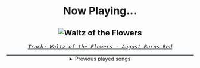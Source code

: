 <div align="center"> 
<h1>Now Playing...</h1>

![Waltz of the Flowers](https://i.scdn.co/image/ab67616d00001e0263d2428fe3a7f08e018a6cc1)
--
_<samp><a href="https://open.spotify.com/track/2jr2d3IKrrKAODvspQMqw6">Track: Waltz of the Flowers - August Burns Red</a></samp>_

<div style="border: 1px #4B5054 solid"></div>
<details>
  <summary>
    Previous played songs
  </summary>
  <table>
    <thead>
      <tr>
        <th>
          Artist
        </th>
        <th>
          Song
        </th>
        <th>
          Link
        </th>
      </tr>
    </thead>
    <tbody>
      <tr><td>August Burns Red</td><td>Waltz of the Flowers</td><td><a href="https://open.spotify.com/track/2jr2d3IKrrKAODvspQMqw6">https://open.spotify.com/track/2jr2d3IKrrKAODvspQMqw6</a></td></tr><tr><td>All That Remains</td><td>Divine</td><td><a href="https://open.spotify.com/track/5tndSvgGPKyNQkTZdX9gQ3">https://open.spotify.com/track/5tndSvgGPKyNQkTZdX9gQ3</a></td></tr><tr><td>Memphis May Fire</td><td>Necessary Evil</td><td><a href="https://open.spotify.com/track/1fLh4YiiCggZRnY7OfVUg4">https://open.spotify.com/track/1fLh4YiiCggZRnY7OfVUg4</a></td></tr><tr><td>Bury Tomorrow</td><td>What If I Burn</td><td><a href="https://open.spotify.com/track/4afrXoJM8GTpASPVzBGUYK">https://open.spotify.com/track/4afrXoJM8GTpASPVzBGUYK</a></td></tr><tr><td>Divide Music</td><td>EGO DEATH</td><td><a href="https://open.spotify.com/track/2mBIxZkvCNvWc3QvyedHze">https://open.spotify.com/track/2mBIxZkvCNvWc3QvyedHze</a></td></tr><tr><td>The Browning</td><td>HIVEMIND</td><td><a href="https://open.spotify.com/track/2wX2N66kttwcBtNQtqCNSu">https://open.spotify.com/track/2wX2N66kttwcBtNQtqCNSu</a></td></tr><tr><td>Mimi Phoenix</td><td>Crancky</td><td><a href="https://open.spotify.com/track/4cJ9zvgvqxo1wFL6vRySn9">https://open.spotify.com/track/4cJ9zvgvqxo1wFL6vRySn9</a></td></tr><tr><td>League of Legends</td><td>Viktor, the Herald of the Arcane</td><td><a href="https://open.spotify.com/track/7e1jQlaC5EZs6DWn5FmvBM">https://open.spotify.com/track/7e1jQlaC5EZs6DWn5FmvBM</a></td></tr><tr><td>The Chalkeaters</td><td>Shadow Wick: Murderholics</td><td><a href="https://open.spotify.com/track/4dwLqECQp0cJQIGiYZK4mS">https://open.spotify.com/track/4dwLqECQp0cJQIGiYZK4mS</a></td></tr><tr><td>Adelitas Way</td><td>My Favorite Time Of Year - Rock Mix</td><td><a href="https://open.spotify.com/track/07dsCyK9z7BnqA5kvgSfxV">https://open.spotify.com/track/07dsCyK9z7BnqA5kvgSfxV</a></td></tr><tr><td>Jared Hara</td><td>Off With Their Heads</td><td><a href="https://open.spotify.com/track/0RinEDrhdSaXCZLe1BHsz3">https://open.spotify.com/track/0RinEDrhdSaXCZLe1BHsz3</a></td></tr><tr><td>Silent Planet</td><td>Mindframe</td><td><a href="https://open.spotify.com/track/5RSZLtJ4AzbggHqYLywVW7">https://open.spotify.com/track/5RSZLtJ4AzbggHqYLywVW7</a></td></tr><tr><td>LANDMVRKS</td><td>Sulfur</td><td><a href="https://open.spotify.com/track/7C8HmqWbVE3Q3z99maNUk8">https://open.spotify.com/track/7C8HmqWbVE3Q3z99maNUk8</a></td></tr><tr><td>Nitroverts</td><td>Invincible</td><td><a href="https://open.spotify.com/track/0ZRH6ui0DzD0LGYYYbSKs0">https://open.spotify.com/track/0ZRH6ui0DzD0LGYYYbSKs0</a></td></tr><tr><td>Until I Wake</td><td>Hell of a Ride</td><td><a href="https://open.spotify.com/track/0k0uWfJHXZdj3k3d7uHmQn">https://open.spotify.com/track/0k0uWfJHXZdj3k3d7uHmQn</a></td></tr><tr><td>Eisbrecher</td><td>Everything is wunderbar</td><td><a href="https://open.spotify.com/track/6z9qecXgCn2hidn9b2nJDy">https://open.spotify.com/track/6z9qecXgCn2hidn9b2nJDy</a></td></tr><tr><td>Halocene</td><td>Paralyzer</td><td><a href="https://open.spotify.com/track/7uHMKCc1jUY5jkOI4FkkJa">https://open.spotify.com/track/7uHMKCc1jUY5jkOI4FkkJa</a></td></tr><tr><td>Bloodywood</td><td>Bekhauf (feat. BABYMETAL)</td><td><a href="https://open.spotify.com/track/0KLm7cjKriGkqI0ApLlzNb">https://open.spotify.com/track/0KLm7cjKriGkqI0ApLlzNb</a></td></tr><tr><td>Morgana</td><td>League of Battle Quali</td><td><a href="https://open.spotify.com/track/63tXJ4OS9ilsEnpiTvtcLK">https://open.spotify.com/track/63tXJ4OS9ilsEnpiTvtcLK</a></td></tr><tr><td>Jinjer</td><td>Someone's Daughter</td><td><a href="https://open.spotify.com/track/2IUixteUungnmHXoaPNCrI">https://open.spotify.com/track/2IUixteUungnmHXoaPNCrI</a></td></tr>
    </tbody>
  </table>
</details>

</div>
